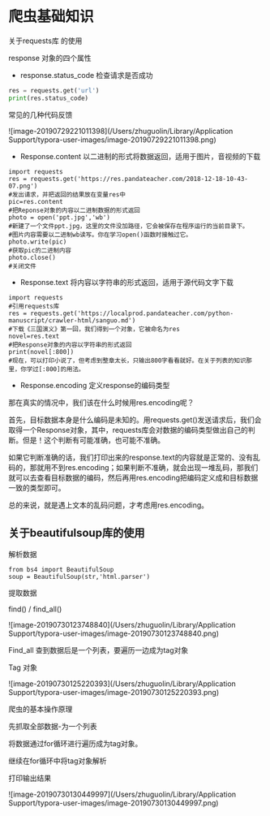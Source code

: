 # 爬虫基础知识

关于requests库 的使用

response 对象的四个属性

- response.status_code  检查请求是否成功

```python
res = requests.get('url')
print(res.status_code)
```



常见的几种代码反馈

![image-20190729221011398](/Users/zhuguolin/Library/Application Support/typora-user-images/image-20190729221011398.png)

- Response.content  以二进制的形式将数据返回，适用于图片，音视频的下载

```
import requests
res = requests.get('https://res.pandateacher.com/2018-12-18-10-43-07.png')
#发出请求，并把返回的结果放在变量res中
pic=res.content
#把Reponse对象的内容以二进制数据的形式返回
photo = open('ppt.jpg','wb')
#新建了一个文件ppt.jpg，这里的文件没加路径，它会被保存在程序运行的当前目录下。
#图片内容需要以二进制wb读写。你在学习open()函数时接触过它。
photo.write(pic) 
#获取pic的二进制内容
photo.close()
#关闭文件
```

- Response.text 将内容以字符串的形式返回，适用于源代码文字下载  

```
import requests
#引用requests库
res = requests.get('https://localprod.pandateacher.com/python-manuscript/crawler-html/sanguo.md')
#下载《三国演义》第一回，我们得到一个对象，它被命名为res
novel=res.text
#把Response对象的内容以字符串的形式返回
print(novel[:800])
#现在，可以打印小说了，但考虑到整章太长，只输出800字看看就好。在关于列表的知识那里，你学过[:800]的用法。
```

- Response.encoding  定义response的编码类型

那在真实的情况中，我们该在什么时候用res.encoding呢？

首先，目标数据本身是什么编码是未知的。用requests.get()发送请求后，我们会取得一个Response对象，其中，requests库会对数据的编码类型做出自己的判断。但是！这个判断有可能准确，也可能不准确。

如果它判断准确的话，我们打印出来的response.text的内容就是正常的、没有乱码的，那就用不到res.encoding；如果判断不准确，就会出现一堆乱码，那我们就可以去查看目标数据的编码，然后再用res.encoding把编码定义成和目标数据一致的类型即可。

总的来说，就是遇上文本的乱码问题，才考虑用res.encoding。

## 关于beautifulsoup库的使用

解析数据

```
from bs4 import BeautifulSoup
soup = BeautifulSoup(str,'html.parser')
```

提取数据

find()  /  find_all()

![image-20190730123748840](/Users/zhuguolin/Library/Application Support/typora-user-images/image-20190730123748840.png)

Find_all  查到数据后是一个列表，要遍历一边成为tag对象

Tag 对象

![image-20190730125220393](/Users/zhuguolin/Library/Application Support/typora-user-images/image-20190730125220393.png)

爬虫的基本操作原理

先抓取全部数据-为一个列表

将数据通过for循环进行遍历成为tag对象。

继续在for循环中将tag对象解析

打印输出结果

![image-20190730130449997](/Users/zhuguolin/Library/Application Support/typora-user-images/image-20190730130449997.png)

